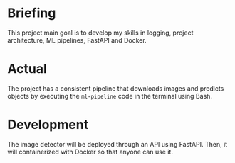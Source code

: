 # Briefing

This project main goal is to develop my skills in logging, project architecture, ML pipelines, FastAPI and Docker.

# Actual

The project has a consistent pipeline that downloads images and predicts objects by executing the `ml-pipeline` code in the terminal using Bash.

# Development

The image detector will be deployed through an API using FastAPI. Then, it will containerized with Docker so that anyone can use it.
